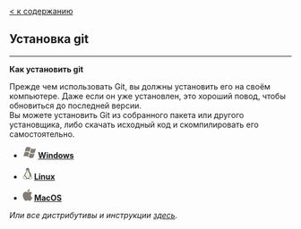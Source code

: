 [< к содержанию](./readme.md)

## Установка git

---

**Как установить git**

Прежде чем использовать Git, вы должны установить его на своём компьютере. Даже если он уже установлен, это хороший повод, чтобы обновиться до последней версии.<br>
Вы можете установить Git из собранного пакета или другого установщика, либо скачать исходный код и скомпилировать его самостоятельно.

 - **![Окно](./assets/windows.png) [Windows](./windows.md "Инструкция для Windows")**

 - **![Пингвин](./assets/linux.png) [Linux](./linux.md "Инструкция для Linux")**

 - **![Яблоко](./assets/apple.png) [MacOS](./apple.md "Инструкция для MacOS")**

 _Или все дистрибутивы и инструкции [здесь](https://git-scm.com/downloads "downloads")._
